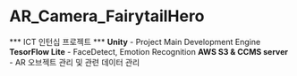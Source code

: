 # AR_Camera_FairytailHero
*** ICT 인턴십 프로젝트 ***
**Unity** - Project Main Development Engine
**TesorFlow Lite** - FaceDetect, Emotion Recognition
**AWS S3 & CCMS server** - AR 오브젝트 관리 및 관련 데이터 관리

